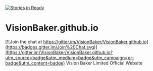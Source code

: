 [![Stories in Ready](https://badge.waffle.io/VisionBaker/VisionBaker.github.io.png?label=ready&title=Ready)](https://waffle.io/VisionBaker/VisionBaker.github.io)
# VisionBaker.github.io

[![Join the chat at https://gitter.im/VisionBaker/VisionBaker.github.io](https://badges.gitter.im/Join%20Chat.svg)](https://gitter.im/VisionBaker/VisionBaker.github.io?utm_source=badge&utm_medium=badge&utm_campaign=pr-badge&utm_content=badge)
Vision Baker Limited Official Website
